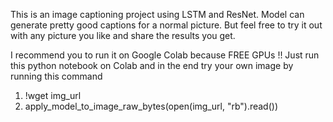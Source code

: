 This is an image captioning project using LSTM and ResNet. Model can generate pretty good captions for a normal picture. But feel free to try it out with any picture you like and share the results you get.

I recommend you to run it on Google Colab because FREE GPUs !!
Just run this python notebook on Colab and in the end try your own image by running this command
1. !wget img_url
2. apply_model_to_image_raw_bytes(open(img_url, "rb").read())